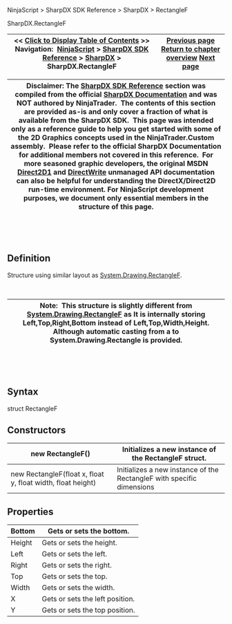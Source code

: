 ﻿


NinjaScript \> SharpDX SDK Reference \> SharpDX \> RectangleF






















SharpDX.RectangleF







| \<\< [Click to Display Table of Contents](sharpdx_rectanglef.md) \>\> **Navigation:**     [NinjaScript](ninjascript-1.md) \> [SharpDX SDK Reference](sharpdx_sdk_reference-1.md) \> [SharpDX](sharpdx-1.md) \> SharpDX.RectangleF | [Previous page](sharpdx_matrix3x2-1.md) [Return to chapter overview](sharpdx-1.md) [Next page](sharpdx_size2f-1.md) |
| --- | --- |













| Disclaimer: The [SharpDX SDK Reference](sharpdx_sdk_reference-1.md) section was compiled from the official [SharpDX Documentation](http://sharpdx.org/) and was NOT authored by NinjaTrader.  The contents of this section are provided as\-is and only cover a fraction of what is available from the SharpDX SDK.  This page was intended only as a reference guide to help you get started with some of the 2D Graphics concepts used in the NinjaTrader.Custom assembly.  Please refer to the official SharpDX Documentation for additional members not covered in this reference.  For more seasoned graphic developers, the original MSDN [Direct2D1](https://msdn.microsoft.com/en-us/library/windows/desktop/dd370990.aspx) and [DirectWrite](https://msdn.microsoft.com/en-us/library/windows/desktop/dd368038.aspx) unmanaged API documentation can also be helpful for understanding the DirectX/Direct2D run\-time environment. For NinjaScript development purposes, we document only essential members in the structure of this page. |
| --- |



 


 


## Definition


Structure using similar layout as [System.Drawing.RectangleF](https://www.google.com/search?q=system.drawing.rectangleF&ie=utf-8&oe=utf-8). 


 




| Note:  This structure is slightly different from [System.Drawing.RectangleF](https://www.google.com/search?q=system.drawing.rectangleF&ie=utf-8&oe=utf-8) as It is internally storing Left,Top,Right,Bottom instead of Left,Top,Width,Height. Although automatic casting from a to System.Drawing.Rectangle is provided. |
| --- |



 


 


## Syntax


struct RectangleF


## Constructors




| new RectangleF() | Initializes a new instance of the RectangleF struct. |
| --- | --- |
| new RectangleF(float x, float y, float width, float height) | Initializes a new instance of the RectangleF with specific dimensions |



## 


## 


## Properties




| Bottom | Gets or sets the bottom. |
| --- | --- |
| Height | Gets or sets the height. |
| Left | Gets or sets the left. |
| Right | Gets or sets the right. |
| Top | Gets or sets the top. |
| Width | Gets or sets the width. |
| X | Gets or sets the left position. |
| Y | Gets or sets the top position. |









